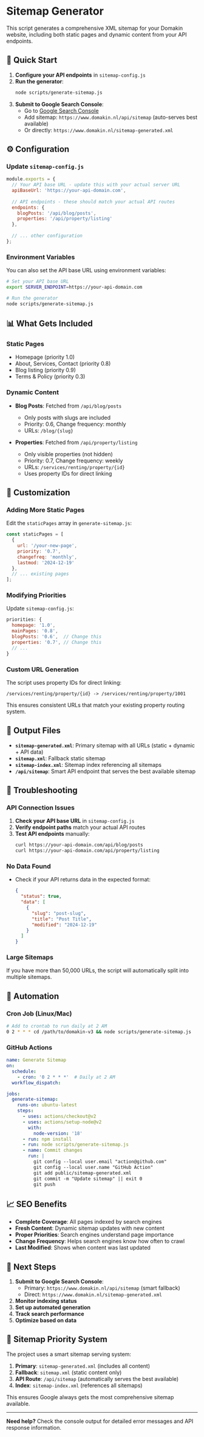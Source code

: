 # Sitemap Generator

This script generates a comprehensive XML sitemap for your Domakin website, including both static pages and dynamic content from your API endpoints.

## 🚀 Quick Start

1. **Configure your API endpoints** in `sitemap-config.js`
2. **Run the generator**:
   ```bash
   node scripts/generate-sitemap.js
   ```
3. **Submit to Google Search Console**:
   - Go to [Google Search Console](https://search.google.com/search-console)
   - Add sitemap: `https://www.domakin.nl/api/sitemap` (auto-serves best available)
   - Or directly: `https://www.domakin.nl/sitemap-generated.xml`

## ⚙️ Configuration

### Update `sitemap-config.js`

```javascript
module.exports = {
  // Your API base URL - update this with your actual server URL
  apiBaseUrl: 'https://your-api-domain.com',
  
  // API endpoints - these should match your actual API routes
  endpoints: {
    blogPosts: '/api/blog/posts',
    properties: '/api/property/listing'
  },
  
  // ... other configuration
};
```

### Environment Variables

You can also set the API base URL using environment variables:

```bash
# Set your API base URL
export SERVER_ENDPOINT=https://your-api-domain.com

# Run the generator
node scripts/generate-sitemap.js
```

## 📊 What Gets Included

### Static Pages
- Homepage (priority 1.0)
- About, Services, Contact (priority 0.8)
- Blog listing (priority 0.9)
- Terms & Policy (priority 0.3)

### Dynamic Content
- **Blog Posts**: Fetched from `/api/blog/posts`
  - Only posts with slugs are included
  - Priority: 0.6, Change frequency: monthly
  - URLs: `/blog/{slug}`

- **Properties**: Fetched from `/api/property/listing`
  - Only visible properties (not hidden)
  - Priority: 0.7, Change frequency: weekly
  - URLs: `/services/renting/property/{id}`
  - Uses property IDs for direct linking

## 🔧 Customization

### Adding More Static Pages

Edit the `staticPages` array in `generate-sitemap.js`:

```javascript
const staticPages = [
  {
    url: '/your-new-page',
    priority: '0.7',
    changefreq: 'monthly',
    lastmod: '2024-12-19'
  },
  // ... existing pages
];
```

### Modifying Priorities

Update `sitemap-config.js`:

```javascript
priorities: {
  homepage: '1.0',
  mainPages: '0.8',
  blogPosts: '0.6',  // Change this
  properties: '0.7', // Change this
  // ...
}
```

### Custom URL Generation

The script uses property IDs for direct linking:
```
/services/renting/property/{id} -> /services/renting/property/1001
```

This ensures consistent URLs that match your existing property routing system.

## 📁 Output Files

- **`sitemap-generated.xml`**: Primary sitemap with all URLs (static + dynamic + API data)
- **`sitemap.xml`**: Fallback static sitemap
- **`sitemap-index.xml`**: Sitemap index referencing all sitemaps
- **`/api/sitemap`**: Smart API endpoint that serves the best available sitemap

## 🐛 Troubleshooting

### API Connection Issues

1. **Check your API base URL** in `sitemap-config.js`
2. **Verify endpoint paths** match your actual API routes
3. **Test API endpoints** manually:
   ```bash
   curl https://your-api-domain.com/api/blog/posts
   curl https://your-api-domain.com/api/property/listing
   ```

### No Data Found

- Check if your API returns data in the expected format:
  ```json
  {
    "status": true,
    "data": [
      {
        "slug": "post-slug",
        "title": "Post Title",
        "modified": "2024-12-19"
      }
    ]
  }
  ```

### Large Sitemaps

If you have more than 50,000 URLs, the script will automatically split into multiple sitemaps.

## 🔄 Automation

### Cron Job (Linux/Mac)

```bash
# Add to crontab to run daily at 2 AM
0 2 * * * cd /path/to/domakin-v3 && node scripts/generate-sitemap.js
```

### GitHub Actions

```yaml
name: Generate Sitemap
on:
  schedule:
    - cron: '0 2 * * *'  # Daily at 2 AM
  workflow_dispatch:

jobs:
  generate-sitemap:
    runs-on: ubuntu-latest
    steps:
      - uses: actions/checkout@v2
      - uses: actions/setup-node@v2
        with:
          node-version: '18'
      - run: npm install
      - run: node scripts/generate-sitemap.js
      - name: Commit changes
        run: |
          git config --local user.email "action@github.com"
          git config --local user.name "GitHub Action"
          git add public/sitemap-generated.xml
          git commit -m "Update sitemap" || exit 0
          git push
```

## 📈 SEO Benefits

- **Complete Coverage**: All pages indexed by search engines
- **Fresh Content**: Dynamic sitemap updates with new content
- **Proper Priorities**: Search engines understand page importance
- **Change Frequency**: Helps search engines know how often to crawl
- **Last Modified**: Shows when content was last updated

## 🎯 Next Steps

1. **Submit to Google Search Console**:
   - Primary: `https://www.domakin.nl/api/sitemap` (smart fallback)
   - Direct: `https://www.domakin.nl/sitemap-generated.xml`
2. **Monitor indexing status**
3. **Set up automated generation**
4. **Track search performance**
5. **Optimize based on data**

## 🔄 Sitemap Priority System

The project uses a smart sitemap serving system:

1. **Primary**: `sitemap-generated.xml` (includes all content)
2. **Fallback**: `sitemap.xml` (static content only)
3. **API Route**: `/api/sitemap` (automatically serves the best available)
4. **Index**: `sitemap-index.xml` (references all sitemaps)

This ensures Google always gets the most comprehensive sitemap available.

---

**Need help?** Check the console output for detailed error messages and API response information.
